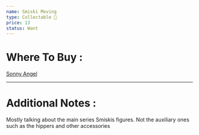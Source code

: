 ```yaml
---
name: Smiski Moving
type: Collectable 🎊
price: 13
status: Want
---
```

# Where To Buy :

[Sonny Angel](https://sonnyangelusa.com/collections/smiski)

---
# Additional Notes :

Mostly talking about the main series Smiskis figures. Not the auxiliary ones such as the hippers and other accessories